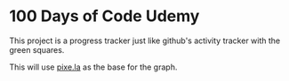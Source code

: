 # 100 Days of Code Udemy

This project is a progress tracker just like github's activity
tracker with the green squares. 

This will use [pixe.la](https://docs.pixe.la) as the base for the graph.

